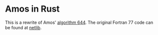 # Amos in Rust

This is a rewrite of Amos' [algorithm 644](https://dl.acm.org/doi/10.1145/7921.214331). The original Fortran 77 code can be found at [netlib](https://netlib.org/amos/).
